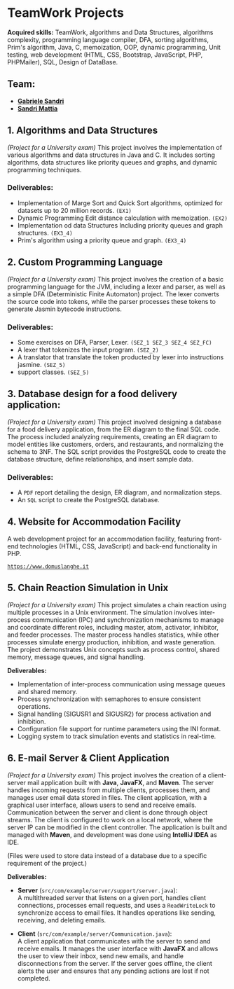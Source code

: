 # TeamWork Projects
**Acquired skills:** TeamWork, algorithms and Data Structures, algorithms complexity, programming language compiler, DFA, sorting algorithms, Prim's algorithm, Java, C, memoization, OOP, dynamic programming, Unit testing, web development (HTML, CSS, Bootstrap, JavaScript, PHP, PHPMailer), SQL, Design of DataBase.

## Team:
   - **[Gabriele Sandri](https://github.com/GabrieleSandri)**
   - **[Sandri Mattia](https://github.com/S-mattia)**

## 1. Algorithms and Data Structures
*(Project for a University exam)*
This project involves the implementation of various algorithms and data structures in Java and C. It includes sorting algorithms, data structures like priority queues and graphs, and dynamic programming techniques. 

### Deliverables:
   - Implementation of Marge Sort and Quick Sort algorithms, optimized for datasets up to 20 million records. `(EX1)`
   - Dynamic Programming Edit distance calculation with memoization. `(EX2)`
   - Implementation od data Structures Including priority queues and graph structures. `(EX3_4)`
   - Prim's algorithm using a priority queue and graph. `(EX3_4)`
   

## 2. Custom Programming Language
*(Project for a University exam)*
This project involves the creation of a basic programming language for the JVM, including a lexer and parser, as well as a simple DFA (Deterministic Finite Automaton) project. The lexer converts the source code into tokens, while the parser processes these tokens to generate Jasmin bytecode instructions.

### Deliverables:
   - Some exercises on DFA, Parser, Lexer. `(SEZ_1 SEZ_3 SEZ_4 SEZ_FC)`
   - A lexer that tokenizes the input program. `(SEZ_2)`
   - A translator that translate the token producted by lexer into instructions jasmine. `(SEZ_5)`
   - support classes. `(SEZ_5)`

## 3. Database design for a food delivery application:
*(Project for a University exam)*
This project involved designing a database for a food delivery application, from the ER diagram to the final SQL code. The process included analyzing requirements, creating an ER diagram to model entities like customers, orders, and restaurants, and normalizing the schema to 3NF. The SQL script provides the PostgreSQL code to create the database structure, define relationships, and insert sample data.

### Deliverables:

   - A `PDF` report detailing the design, ER diagram, and normalization steps.
   - An `SQL` script to create the PostgreSQL database.

## 4. Website for Accommodation Facility
A web development project for an accommodation facility, featuring front-end technologies (HTML, CSS, JavaScript) and back-end functionality in PHP.

[`https://www.domuslanghe.it`](https://www.domuslanghe.it)

## **5. Chain Reaction Simulation in Unix**  
*(Project for a University exam)*
This project simulates a chain reaction using multiple processes in a Unix environment. The simulation involves inter-process communication (IPC) and synchronization mechanisms to manage and coordinate different roles, including master, atom, activator, inhibitor, and feeder processes. The master process handles statistics, while other processes simulate energy production, inhibition, and waste generation. The project demonstrates Unix concepts such as process control, shared memory, message queues, and signal handling.  

**Deliverables:**  
- Implementation of inter-process communication using message queues and shared memory.  
- Process synchronization with semaphores to ensure consistent operations.  
- Signal handling (SIGUSR1 and SIGUSR2) for process activation and inhibition.  
- Configuration file support for runtime parameters using the INI format.  
- Logging system to track simulation events and statistics in real-time.  

## 6. E-mail Server & Client Application
*(Project for a University exam)* This project involves the creation of a client-server mail application built with **Java**, **JavaFX**, and **Maven**. The server handles incoming requests from multiple clients, processes them, and manages user email data stored in files. The client application, with a graphical user interface, allows users to send and receive emails. Communication between the server and client is done through object streams. The client is configured to work on a local network, where the server IP can be modified in the client controller. The application is built and managed with **Maven**, and development was done using **IntelliJ IDEA** as IDE.

(Files were used to store data instead of a database due to a specific requirement of the project.)

**Deliverables:**

- **Server** (`src/com/example/server/support/server.java`):  
  A multithreaded server that listens on a given port, handles client connections, processes email requests, and uses a `ReadWriteLock` to synchronize access to email files. It handles operations like sending, receiving, and deleting emails.

- **Client** (`src/com/example/server/Communication.java`):  
  A client application that communicates with the server to send and receive emails. It manages the user interface with **JavaFX** and allows the user to view their inbox, send new emails, and handle disconnections from the server. If the server goes offline, the client alerts the user and ensures that any pending actions are lost if not completed.
